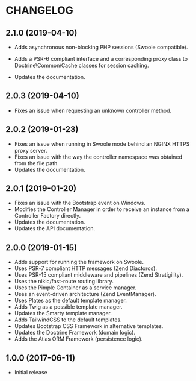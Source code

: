 # CHANGELOG

## 2.1.0 (2019-04-10)

- Adds asynchronous non-blocking PHP sessions (Swoole compatible).

- Adds a PSR-6 compliant interface and a corresponding proxy class to Doctrine\Common\Cache classes for session caching.

- Updates the documentation.

## 2.0.3 (2019-04-10)

- Fixes an issue when requesting an unknown controller method.

## 2.0.2 (2019-01-23)

- Fixes an issue when running in Swoole mode behind an NGINX HTTPS proxy server.
- Fixes an issue with the way the controller namespace was obtained from the file path.
- Updates the documentation.

## 2.0.1 (2019-01-20)

- Fixes an issue with the Bootstrap event on Windows.
- Modifies the Controller Manager in order to receive an instance from a Controller Factory directly.
- Updates the documentation.
- Updates the API documentation.

## 2.0.0 (2019-01-15)

- Adds support for running the framework on Swoole.
- Uses PSR-7 compliant HTTP messages (Zend Diactoros).
- Uses PSR-15 compliant middleware and pipelines (Zend Stratigility).
- Uses the nikic/fast-route routing library.
- Uses the Pimple Container as a service manager.
- Uses an event-driven architecture (Zend EventManager).
- Uses Plates as the default template manager.
- Adds Twig as a possible template manager.
- Updates the Smarty template manager.
- Adds TailwindCSS to the default templates.
- Updates Bootstrap CSS Framework in alternative templates.
- Updates the Doctrine Framework (domain logic).
- Adds the Atlas ORM Framework (persistence logic).

## 1.0.0 (2017-06-11)

- Initial release